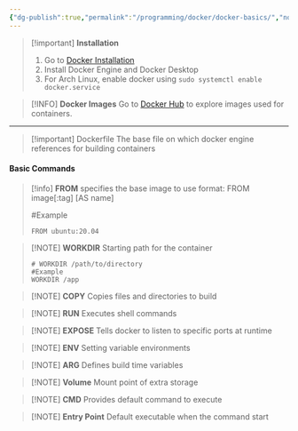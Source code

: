 ```yaml
---
{"dg-publish":true,"permalink":"/programming/docker/docker-basics/","noteIcon":""}
---
```



> [!important] **Installation**
> 1. Go to  [Docker Installation](https://docs.docker.com/get-docker)
> 2. Install Docker Engine and Docker Desktop
> 3. For Arch Linux, enable docker using `sudo systemctl enable docker.service`

> [!INFO] **Docker Images**
> Go to [Docker Hub](https://hub.docker.com) to explore images used for containers.

---

> [!important] Dockerfile
> The base file on which docker engine references for building containers


#### Basic Commands

> [!info] **FROM**
> specifies the base image to use
> format: FROM image\[:tag\] \[AS name\]
> 
> #Example  
> ```docker
> FROM ubuntu:20.04
> ```


> [!NOTE] **WORKDIR**
> Starting path for the container
> ```docker
> # WORKDIR /path/to/directory
> #Example 
> WORKDIR /app


> [!NOTE] **COPY**
> Copies files and directories to build


> [!NOTE] **RUN**
> Executes shell commands


> [!NOTE] **EXPOSE**
> Tells docker to listen to specific ports at runtime


> [!NOTE] **ENV**
> Setting variable environments


> [!NOTE] **ARG**
> Defines build time variables


> [!NOTE] **Volume**
> Mount point of extra storage


> [!NOTE] **CMD**
> Provides default command to execute


> [!NOTE] **Entry Point**
> Default executable when the command start

